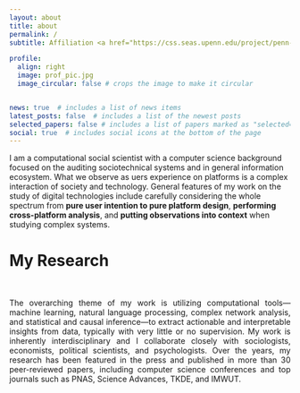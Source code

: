 ```yaml
---
layout: about
title: about
permalink: /
subtitle: Affiliation <a href="https://css.seas.upenn.edu/project/penn-map/">Computational Social Science Lab at Penn</a>

profile:
  align: right
  image: prof_pic.jpg
  image_circular: false # crops the image to make it circular


news: true  # includes a list of news items
latest_posts: false  # includes a list of the newest posts
selected_papers: false # includes a list of papers marked as "selected={true}"
social: true  # includes social icons at the bottom of the page
---
```



I am a computational social scientist with a computer science background focused on the auditing sociotechnical
systems and in general information ecosystem. What we observe as uers experience on platforms is a complex interaction of society and technology. 
General features of my work on the study of digital technologies include carefully considering the whole spectrum from <strong>pure user
intention to pure platform design</strong>, <strong>performing cross-platform analysis</strong>, and <strong>putting observations into context</strong> when studying
complex systems. 
 



 

<h1>My Research</h1> 
<br>
<p style="text-align:justify">
 The overarching theme of my work is utilizing computational tools—machine learning, natural language processing, complex network analysis, and statistical and causal inference—to extract actionable and interpretable insights from data, typically with very little or no supervision. 
My work is inherently interdisciplinary and I collaborate closely with sociologists, economists, political scientists, and psychologists. 
Over the years, my research has been featured in the press and published in more than 30 peer-reviewed papers,
including computer science conferences and top journals such as PNAS, Science Advances, TKDE, and IMWUT.
</p>
<br>
